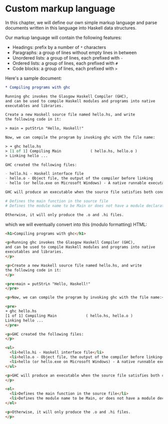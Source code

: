 # Custom markup language

In this chapter, we will define our own simple markup language
and parse documents written in this language into Haskell data structures.

Our markup language will contain the following features:

- Headings: prefix by a number of `*` characters
- Paragraphs: a group of lines without empty lines in between
- Unordered lists: a group of lines, each prefixed with `- `
- Ordered lists: a group of lines, each prefixed with `# `
- Code blocks: a group of lines, each prefixed with `> `

Here's a sample document:

```org
* Compiling programs with ghc

Running ghc invokes the Glasgow Haskell Compiler (GHC),
and can be used to compile Haskell modules and programs into native
executables and libraries.

Create a new Haskell source file named hello.hs, and write
the following code in it:

> main = putStrLn "Hello, Haskell!"

Now, we can compile the program by invoking ghc with the file name:

> ➜ ghc hello.hs
> [1 of 1] Compiling Main             ( hello.hs, hello.o )
> Linking hello ...

GHC created the following files:

- hello.hi - Haskell interface file
- hello.o - Object file, the output of the compiler before linking
- hello (or hello.exe on Microsoft Windows) - A native runnable executable.

GHC will produce an executable when the source file satisfies both conditions:

# Defines the main function in the source file
# Defines the module name to be Main or does not have a module declaration

Otherwise, it will only produce the .o and .hi files.
```

which we will eventually convert into this (modulo formatting) HTML:

```html
<h1>Compiling programs with ghc</h1>

<p>Running ghc invokes the Glasgow Haskell Compiler (GHC),
and can be used to compile Haskell modules and programs into native
executables and libraries.
</p>

<p>Create a new Haskell source file named hello.hs, and write
the following code in it:
</p>

<pre>main = putStrLn "Hello, Haskell!"
</pre>

<p>Now, we can compile the program by invoking ghc with the file name:</p>

<pre>
➜ ghc hello.hs
[1 of 1] Compiling Main             ( hello.hs, hello.o )
Linking hello ...
</pre>

<p>GHC created the following files:
</p>

<ul>
  <li>hello.hi - Haskell interface file</li>
  <li>hello.o - Object file, the output of the compiler before linking</li>
  <li>hello (or hello.exe on Microsoft Windows) - A native runnable executable.</li>
</ul>

<p>GHC will produce an executable when the source file satisfies both conditions:
</p>

<ol>
  <li>Defines the main function in the source file</li>
  <li>Defines the module name to be Main, or does not have a module declaration</li>
</ol>

<p>Otherwise, it will only produce the .o and .hi files.
</p>
```

